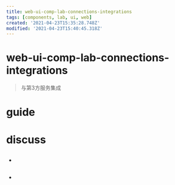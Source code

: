 ```yaml
---
title: web-ui-comp-lab-connections-integrations
tags: [components, lab, ui, web]
created: '2021-04-23T15:35:28.748Z'
modified: '2021-04-23T15:40:45.318Z'
---
```


# web-ui-comp-lab-connections-integrations

> 与第3方服务集成

# guide

# discuss

- ## 

- ## 
